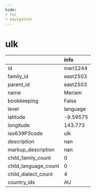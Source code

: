 ```yaml
---
hide:
- toc
- navigation
---
```

# ulk
|                      | info     |
|:---------------------|:---------|
| id                   | meri1244 |
| family_id            | east2503 |
| parent_id            | east2503 |
| name                 | Meriam   |
| bookkeeping          | False    |
| level                | language |
| latitude             | -9.59575 |
| longitude            | 143.773  |
| iso639P3code         | ulk      |
| description          | nan      |
| markup_description   | nan      |
| child_family_count   | 0        |
| child_language_count | 0        |
| child_dialect_count  | 4        |
| country_ids          | AU       |
